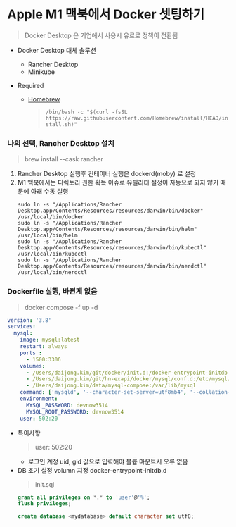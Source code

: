 # Apple M1 맥북에서 Docker 셋팅하기
> Docker Desktop 은 기업에서 사용시 유료로 정책이 전환됨

* Docker Desktop 대체 솔루션
  * Rancher Desktop
  * Minikube

* Required
  * [Homebrew](https://brew.sh)
    > `/bin/bash -c "$(curl -fsSL https://raw.githubusercontent.com/Homebrew/install/HEAD/install.sh)"`

### 나의 선택, Rancher Desktop 설치
> brew install --cask rancher
1. Rancher Desktop 실행후 컨테이너 실행은 dockerd(moby) 로 설정
2. M1 맥북에서는 디렉토리 권한 획득 이슈로 유틸리티 설정이 자동으로 되지 않기 때문에 아래 수동 실행
   ```shell
   sudo ln -s "/Applications/Rancher Desktop.app/Contents/Resources/resources/darwin/bin/docker" /usr/local/bin/docker
   sudo ln -s "/Applications/Rancher Desktop.app/Contents/Resources/resources/darwin/bin/helm" /usr/local/bin/helm
   sudo ln -s "/Applications/Rancher Desktop.app/Contents/Resources/resources/darwin/bin/kubectl" /usr/local/bin/kubectl
   sudo ln -s "/Applications/Rancher Desktop.app/Contents/Resources/resources/darwin/bin/nerdctl" /usr/local/bin/nerdctl
   ```
   
### Dockerfile 실행, 바뀐게 없음
> docker compose -f <dockerfile> up -d
```yaml
version: '3.8'
services:
  mysql:
    image: mysql:latest
    restart: always
    ports :
      - 1500:3306
    volumes:
      - /Users/daijong.kim/git/docker/init.d:/docker-entrypoint-initdb.d
      - /Users/daijong.kim/git/hn-exapi/docker/mysql/conf.d:/etc/mysql/conf.d
      - /Users/daijong.kim/data/mysql-compose:/var/lib/mysql
    command: ['mysqld', '--character-set-server=utf8mb4', '--collation-server=utf8mb4_unicode_ci']
    environment:
      MYSQL_PASSWORD: devnow3514
      MYSQL_ROOT_PASSWORD: devnow3514
    user: 502:20
```
* 특이사항
  > user: 502:20
  * 로그인 계정 uid, gid 값으로 입력해야 볼륨 마운트시 오류 없음
* DB 초기 설정 volumn 지정 docker-entrypoint-initdb.d 
  > init.sql
  ```sql
  grant all privileges on *.* to 'user'@'%';
  flush privileges;
  
  create database <mydatabase> default character set utf8;
  ```